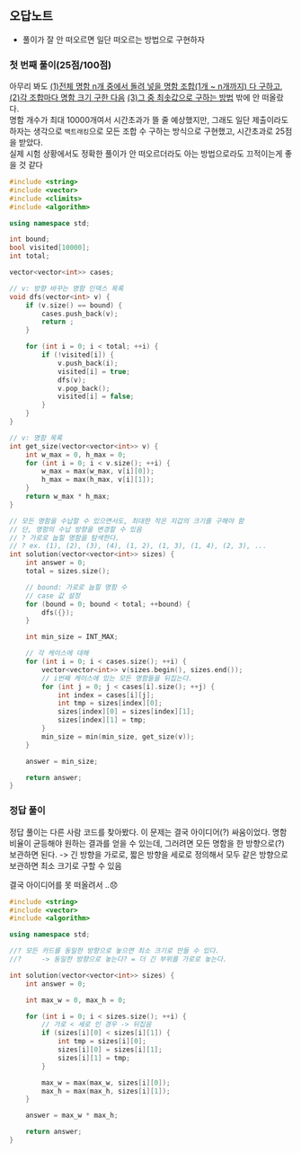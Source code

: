 ## 오답노트

- 풀이가 잘 안 떠오르면 일단 떠오르는 방법으로 구현하자

### 첫 번째 풀이(25점/100점)

아무리 봐도 <U>(1)전체 명함 n개 중에서 돌려 넣을 명함 조합(1개 ~ n개까지) 다 구하고</U>, <U>(2)각 조합마다 명함 크기 구한 다음</U> <U>(3)그 중 최솟값으로 구하는 방법</U> 밖에 안 떠올랐다.  
명함 개수가 최대 10000개여서 시간초과가 뜰 줄 예상했지만, 그래도 일단 제출이라도 하자는 생각으로 `백트래킹`으로 모든 조합 수 구하는 방식으로 구현했고, 시간초과로 25점을 받았다.  
실제 시험 상황에서도 정확한 풀이가 안 떠오르더라도 아는 방법으로라도 끄적이는게 좋을 것 같다

```cpp
#include <string>
#include <vector>
#include <climits>
#include <algorithm>

using namespace std;

int bound;
bool visited[10000];
int total;

vector<vector<int>> cases;

// v: 방향 바꾸는 명함 인덱스 목록
void dfs(vector<int> v) {
    if (v.size() == bound) {
        cases.push_back(v);
        return ;
    }

    for (int i = 0; i < total; ++i) {
        if (!visited[i]) {
            v.push_back(i);
            visited[i] = true;
            dfs(v);
            v.pop_back();
            visited[i] = false;
        }
    }
}

// v: 명함 목록
int get_size(vector<vector<int>> v) {
    int w_max = 0, h_max = 0;
    for (int i = 0; i < v.size(); ++i) {
        w_max = max(w_max, v[i][0]);
        h_max = max(h_max, v[i][1]);
    }
    return w_max * h_max;
}

// 모든 명함을 수납할 수 있으면서도, 최대한 작은 지갑의 크기를 구해야 함
// 단, 명함의 수납 방향을 변경할 수 있음
// ? 가로로 눕힐 명함을 탐색한다.
// ? ex. (1), (2), (3), (4), (1, 2), (1, 3), (1, 4), (2, 3), ...
int solution(vector<vector<int>> sizes) {
    int answer = 0;
    total = sizes.size();

    // bound: 가로로 눕힐 명함 수
    // case 값 설정
    for (bound = 0; bound < total; ++bound) {
        dfs({});
    }

    int min_size = INT_MAX;

    // 각 케이스에 대해
    for (int i = 0; i < cases.size(); ++i) {
        vector<vector<int>> v(sizes.begin(), sizes.end());
        // i번째 케이스에 있는 모든 명함들을 뒤집는다.
        for (int j = 0; j < cases[i].size(); ++j) {
            int index = cases[i][j];
            int tmp = sizes[index][0];
            sizes[index][0] = sizes[index][1];
            sizes[index][1] = tmp;
        }
        min_size = min(min_size, get_size(v));
    }

    answer = min_size;

    return answer;
}
```

### 정답 풀이

정답 풀이는 다른 사람 코드를 찾아봤다. 이 문제는 결국 아이디어(?) 싸움이었다. 명함 비율이 균등해야 원하는 결과를 얻을 수 있는데, 그러려면 모든 명함을 한 방향으로(?) 보관하면 된다. -> 긴 방향을 가로로, 짧은 방향을 세로로 정의해서 모두 같은 방향으로 보관하면 최소 크기로 구할 수 있음

결국 아이디어를 못 떠올려서 ..😞

```cpp
#include <string>
#include <vector>
#include <algorithm>

using namespace std;

//? 모든 카드를 동일한 방향으로 놓으면 최소 크기로 만들 수 있다.
//?     -> 동일한 방향으로 놓는다? = 더 긴 부위를 가로로 놓는다.

int solution(vector<vector<int>> sizes) {
    int answer = 0;

    int max_w = 0, max_h = 0;

    for (int i = 0; i < sizes.size(); ++i) {
        // 가로 < 세로 인 경우 -> 뒤집음
        if (sizes[i][0] < sizes[i][1]) {
            int tmp = sizes[i][0];
            sizes[i][0] = sizes[i][1];
            sizes[i][1] = tmp;
        }

        max_w = max(max_w, sizes[i][0]);
        max_h = max(max_h, sizes[i][1]);
    }

    answer = max_w * max_h;

    return answer;
}
```
